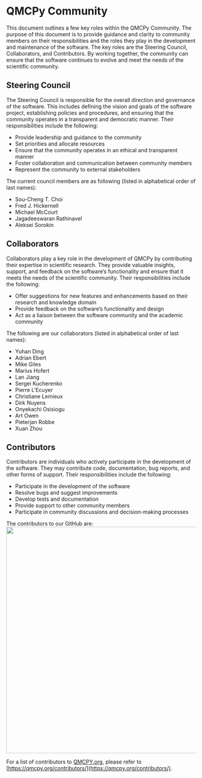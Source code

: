 QMCPy Community
====================

This document outlines a few key roles within the QMCPy Community. The purpose of this document is to provide guidance and clarity to community members on their responsibilities and the roles they play in the development and maintenance of the software. The key roles are the Steering Council, Collaborators, and Contributors. By working together, the community can ensure that the software continues to evolve and meet the needs of the scientific community.

Steering Council
-------------------

The Steering Council is responsible for the overall direction and governance of the software. This includes defining the vision and goals of the software project, establishing policies and procedures, and ensuring that the community operates in a transparent and democratic manner. Their responsibilities include the following:

* Provide leadership and guidance to the community
* Set priorities and allocate resources
* Ensure that the community operates in an ethical and transparent manner
* Foster collaboration and communication between community members
* Represent the community to external stakeholders

The current council members are as following (listed in alphabetical order of last names):

* Sou-Cheng T. Choi
* Fred J. Hickernell
* Michael McCourt
* Jagadeeswaran Rathinavel
* Aleksei Sorokin


Collaborators
--------------

Collaborators play a key role in the development of QMCPy by contributing their expertise in scientific research. They provide valuable insights, support, and feedback on the software’s functionality and ensure that it meets the needs of the scientific community. Their responsibilities include the following:

* Offer suggestions for new features and enhancements based on their research and knowledge domain
* Provide feedback on the software’s functionality and design
* Act as a liaison between the software community and the academic community

The following are our collaborators (listed in alphabetical order of last names):

* Yuhan Ding
* Adrian Ebert
* Mike Giles
* Marius Hofert
* Lan Jiang
* Sergei Kucherenko
* Pierre L’Ecuyer
* Christiane Lemieux
* Dirk Nuyens
* Onyekachi Osisiogu
* Art Owen
* Pieterjan Robbe
* Xuan Zhou

Contributors
-----------------
Contributors are individuals who actively participate in the development of the software. They may contribute code, documentation, bug reports, and other forms of support.  Their responsibilities include the following:

* Participate in the development of the software
* Resolve bugs and suggest improvements
* Develop tests and documentation
* Provide support to other community members
* Participate in community discussions and decision-making processes

The contributors to our GitHub are:
<a href="[https://github.com/pycaret/pycaret/graphs/contributors](https://github.com/QMCSoftware/QMCSoftware/graphs/contributors)">
  <img src="https://contrib.rocks/image?repo=QMCSoftware/QMCSoftware" width=600/>
</a>

For a list of contributors to [QMCPY.org](https://qmcpy.org), please refer to [https://qmcpy.org/contributors/](https://qmcpy.org/contributors/). 
